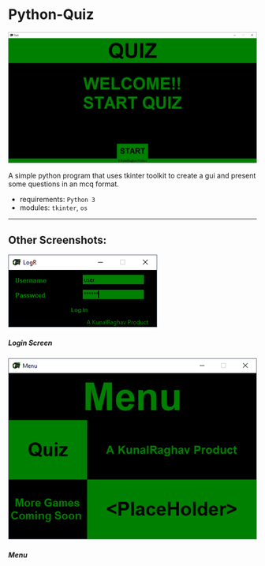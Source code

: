 # Python-Quiz

![Quiz](scr/quiz.png)

A simple python program that uses tkinter toolkit to create a gui and present some questions in an mcq format.

- requirements: `Python 3`
- modules: `tkinter`, `os`

___

## Other Screenshots:

![Logr](scr/logr.png)

##### Login Screen

![Menu](scr/menu.png)

##### Menu